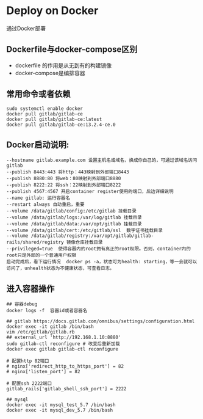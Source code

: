 # Deploy on Docker
通过Docker部署

## Dockerfile与docker-compose区别
- dockerfile 的作用是从无到有的构建镜像
- docker-compose是编排容器
                      
## 常用命令或者依赖
```shell
sudo systemctl enable docker          
docker pull gitlab/gitlab-ce
docker pull gitlab/gitlab-ce:latest
docker pull gitlab/gitlab-ce:13.2.4-ce.0
```                     
                        
## Docker启动说明:     
```shell
--hostname gitlab.example.com 设置主机名或域名，换成你自己的，可通过该域名访问gitlab
--publish 8443:443 将http：443映射到外部端口8443
--publish 8880:80 将web：80映射到外部端口8880
--publish 8222:22 将ssh：22映射到外部端口8222
--publish 4567:4567 开启container register使用的端口，后边详细说明
--name gitlab: 运行容器名                                                 
--restart always 自动重启，重要
--volume /data/gitlab/config:/etc/gitlab 挂载目录
--volume /data/gitlab/logs:/var/log/gitlab 挂载目录
--volume /data/gitlab/data:/var/opt/gitlab 挂载目录
--volume /data/gitlab/cert:/etc/gitlab/ssl  数字证书挂载目录
--volume /data/gitlab/registry:/var/opt/gitlab/gitlab-rails/shared/registry 镜像仓库挂载目录
--privileged=true  使得容器内的root拥有真正的root权限。否则，container内的root只是外部的一个普通用户权限
启动完成后，看下运行情况  docker ps -a，状态可为health: starting，等一会就可以访问了，unhealth状态为不健康状态，可查看日志。
```

## 进入容器操作
```shell
## 容器debug
docker logs -f  容器id或者容器名 

## gitlab https://docs.gitlab.com/omnibus/settings/configuration.html
docker exec -it gitlab /bin/bash
vim /etc/gitlab/gitlab.rb
## external_url 'http://192.168.1.10:8880'
sudo gitlab-ctl reconfigure # 改变后重新加载
docker exec gitlab gitlab-ctl reconfigure 

# 配置http 82端口
# nginx['redirect_http_to_https_port'] = 82
# nginx['listen_port'] = 82
 
# 配置ssh 2222端口
gitlab_rails['gitlab_shell_ssh_port'] = 2222

## mysql 
docker exec -it mysql_test_5.7 /bin/bash
docker exec -it mysql_dev_5.7 /bin/bash

```
